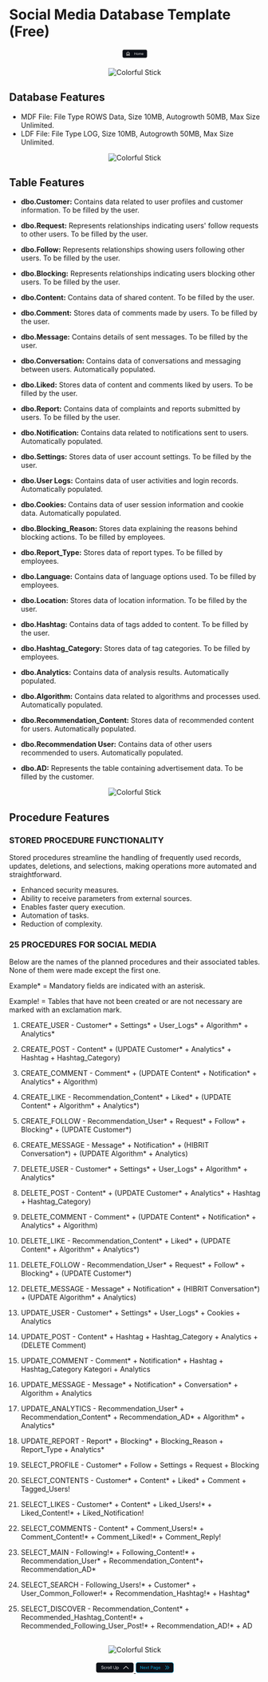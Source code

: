 # Social Media Database Template (Free)

<div style="text-align: center;">
  <a href="https://github.com/beydah/Social-Media-Database-Template">
   <img src="https://raw.githubusercontent.com/beydah/asset/main/button/home_off.png" style="width: 10%;"  alt="<< Return to Home Page <<">
  </a>
</div>

</br>

<div style="text-align:center;">
    <img src="https://i.imgur.com/waxVImv.png" alt="Colorful Stick">
</div>

## Database Features

- MDF File: File Type ROWS Data, Size 10MB, Autogrowth 50MB, Max Size Unlimited.
- LDF File: File Type LOG, Size 10MB, Autogrowth 50MB, Max Size Unlimited.

<div style="text-align:center;">
    <img src="https://i.imgur.com/waxVImv.png" alt="Colorful Stick">
</div>

## Table Features

- **dbo.Customer:** Contains data related to user profiles and customer information. To be filled by the user.
- **dbo.Request:** Represents relationships indicating users' follow requests to other users. To be filled by the user.

- **dbo.Follow:** Represents relationships showing users following other users. To be filled by the user.
- **dbo.Blocking:** Represents relationships indicating users blocking other users. To be filled by the user.

- **dbo.Content:** Contains data of shared content. To be filled by the user.
- **dbo.Comment:** Stores data of comments made by users. To be filled by the user.

- **dbo.Message:** Contains details of sent messages. To be filled by the user.
- **dbo.Conversation:** Contains data of conversations and messaging between users. Automatically populated.

- **dbo.Liked:** Stores data of content and comments liked by users. To be filled by the user.
- **dbo.Report:** Contains data of complaints and reports submitted by users. To be filled by the user.

- **dbo.Notification:** Contains data related to notifications sent to users. Automatically populated.
- **dbo.Settings:** Stores data of user account settings. To be filled by the user.

- **dbo.User Logs:** Contains data of user activities and login records. Automatically populated.
- **dbo.Cookies:** Contains data of user session information and cookie data. Automatically populated.

- **dbo.Blocking_Reason:** Stores data explaining the reasons behind blocking actions. To be filled by employees.
- **dbo.Report_Type:** Stores data of report types. To be filled by employees.

- **dbo.Language:** Contains data of language options used. To be filled by employees.
- **dbo.Location:** Stores data of location information. To be filled by the user.

- **dbo.Hashtag:** Contains data of tags added to content. To be filled by the user.
- **dbo.Hashtag_Category:** Stores data of tag categories. To be filled by employees.

- **dbo.Analytics:** Contains data of analysis results. Automatically populated.
- **dbo.Algorithm:** Contains data related to algorithms and processes used. Automatically populated.

- **dbo.Recommendation_Content:** Stores data of recommended content for users. Automatically populated.
- **dbo.Recommendation User:** Contains data of other users recommended to users. Automatically populated.

- **dbo.AD:** Represents the table containing advertisement data. To be filled by the customer.

<div style="text-align:center;">
    <img src="https://i.imgur.com/waxVImv.png" alt="Colorful Stick">
</div>

## Procedure Features

### STORED PROCEDURE FUNCTIONALITY
Stored procedures streamline the handling of frequently used records, 
updates, deletions, and selections, making operations more automated and straightforward.

- Enhanced security measures.
- Ability to receive parameters from external sources.
- Enables faster query execution.
- Automation of tasks.
- Reduction of complexity.

### 25 PROCEDURES FOR SOCIAL MEDIA
Below are the names of the planned procedures and their associated tables. 
None of them were made except the first one.

Example* = Mandatory fields are indicated with an asterisk.

Example! = Tables that have not been created or are not necessary are marked with an exclamation mark.

 1.  CREATE_USER		- Customer* + Settings* + User_Logs* + Algorithm* + Analytics*

 2.  CREATE_POST		- Content* + (UPDATE Customer* + Analytics* + Hashtag + Hashtag_Category)
 
 3.  CREATE_COMMENT		- Comment* + (UPDATE Content* + Notification* + Analytics* + Algorithm)
 
 4.  CREATE_LIKE		- Recommendation_Content* + Liked* + (UPDATE Content* + Algorithm* + Analytics*) 
 
 5.  CREATE_FOLLOW		- Recommendation_User* + Request* + Follow* + Blocking* + (UPDATE Customer*)
 
 6.  CREATE_MESSAGE		- Message* + Notification* + (HIBRIT Conversation*) + (UPDATE Algorithm* + Analytics)
  
 7.  DELETE_USER		- Customer* + Settings* + User_Logs* + Algorithm* + Analytics*
 
 8.  DELETE_POST		- Content* + (UPDATE Customer* + Analytics* + Hashtag + Hashtag_Category)
 
 9.  DELETE_COMMENT		- Comment* + (UPDATE Content* + Notification* + Analytics* + Algorithm)

10.  DELETE_LIKE		- Recommendation_Content* + Liked* + (UPDATE Content* + Algorithm* + Analytics*) 

11.  DELETE_FOLLOW		- Recommendation_User* + Request* + Follow* + Blocking* + (UPDATE Customer*)

12.  DELETE_MESSAGE		- Message* + Notification* + (HIBRIT Conversation*) + (UPDATE Algorithm* + Analytics)
 
13.  UPDATE_USER		- Customer* + Settings* + User_Logs* + Cookies + Analytics

14.  UPDATE_POST		- Content* + Hashtag + Hashtag_Category + Analytics + (DELETE Comment)

15.  UPDATE_COMMENT		- Comment* + Notification* + Hashtag + Hashtag_Category Kategori + Analytics

16.  UPDATE_MESSAGE		- Message* + Notification* + Conversation* + Algorithm + Analytics

17.  UPDATE_ANALYTICS	- Recommendation_User* + Recommendation_Content* + Recommendation_AD* + Algorithm* + Analytics*

18.  UPDATE_REPORT		- Report* + Blocking* + Blocking_Reason + Report_Type + Analytics*
 
19.  SELECT_PROFILE		- Customer* + Follow + Settings + Request + Blocking

20.  SELECT_CONTENTS	- Customer* + Content* + Liked* + Comment + Tagged_Users!

21.  SELECT_LIKES		- Customer* + Content* + Liked_Users!* + Liked_Content!* + Liked_Notification!

22.  SELECT_COMMENTS	- Content* + Comment_Users!* + Comment_Content!* + Comment_Liked!* + Comment_Reply!

23.  SELECT_MAIN		- Following!* + Following_Content!* + Recommendation_User* + Recommendation_Content*+ Recommendation_AD*

24.  SELECT_SEARCH		- Following_Users!* + Customer* + User_Common_Follower!* + Recommendation_Hashtag!* + Hashtag*

25.  SELECT_DISCOVER	- Recommendation_Content* + Recommended_Hashtag_Content!* + Recommended_Following_User_Post!* + Recommendation_AD!* + AD

</br>

<div style="text-align:center;">
    <img src="https://i.imgur.com/waxVImv.png" alt="Colorful Stick">
</div>

</br>

<div style="text-align: center;">
  <a href="#social-media-database-template-free">
    <img src="https://raw.githubusercontent.com/beydah/asset/main/button/scroll_off.png" style="width: 15%;"  alt="^ Scroll UP ^">
  </a>
  <a href="https://github.com/beydah/Social-Media-Database-Template/blob/main/DOCUMENTS/INSTALLATION.md">
    <img src="https://raw.githubusercontent.com/beydah/asset/main/button/next_on.png" style="width: 15%;"  alt=">> Continue Reading >>">
  </a>
</div>
